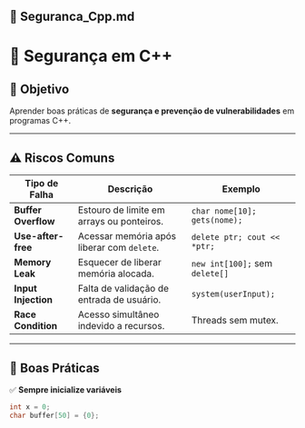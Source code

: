 ## 🔐 **Seguranca_Cpp.md**


# 🔐 Segurança em C++

## 🎯 Objetivo
Aprender boas práticas de **segurança e prevenção de vulnerabilidades** em programas C++.

---

## ⚠️ Riscos Comuns

| Tipo de Falha | Descrição | Exemplo |
|----------------|------------|----------|
| **Buffer Overflow** | Estouro de limite em arrays ou ponteiros. | `char nome[10]; gets(nome);` |
| **Use-after-free** | Acessar memória após liberar com `delete`. | `delete ptr; cout << *ptr;` |
| **Memory Leak** | Esquecer de liberar memória alocada. | `new int[100];` sem `delete[]` |
| **Input Injection** | Falta de validação de entrada de usuário. | `system(userInput);` |
| **Race Condition** | Acesso simultâneo indevido a recursos. | Threads sem mutex. |

---

## 🧠 Boas Práticas

✅ **Sempre inicialize variáveis**
```cpp
int x = 0;
char buffer[50] = {0};
```
